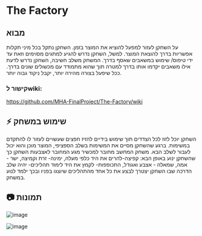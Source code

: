 # The Factory

## מבוא

על השחקן לעזור למפעל להוציא את המוצר בזמן. השחקן נתקל בכל מיני תקלות אפשריות בדרך להוצאת המוצר. למשל, השחקן נדרש להגיע למתגים מסוימים וזאת עד ידי טיפוס/ שימוש במשאבים שאסף בדרך. המשחק משלב חשיבה, השחקן נדרש לדעת אילו משאבים יקדמו אותו בדרך למטרה תוך שהוא מתמודד עם מכשולים שונים בדרך. ככל שיפעל בצורה מהירה יותר, יקבל ניקוד גבוה יותר.

### קישור לwiki:

https://github.com/MHA-FinalProject/The-Factory/wiki



## :zap: שימוש במשחק 

השחקן יוכל לזוז לכל הצדדים תוך שימוש בידיים להזיז חפצים שעשויים לעזור לו להתקדם במשימות.
ברגע שהשחקן מסיים את המשימות בשלב הספציפי, המוצר מוכן והוא יכול לעבור לשלב הבא.
משחק המחשב מחובר למכשיר מגע המחובר לאצבעות השחקן כך שהשחקן ינוע באופן הבא:
קפיצה-להרים את היד כלפי מעלה,
ימינה- זרת וקמיצה,
ישר - אמה,
שמאלה - אצבע ואגודל,
התכופפות- לקמץ את היד
לימוד תהליכים- יהיה שלב הדרכה שבו השחקן יצטרך לבצע את כל אחד מהתהליכים שיוצגו בפניו ובכך ילמד לנוע במשחק.


##  :camera: תמונות

![image](https://github.com/MHA-FinalProject/The-Factory/assets/118104946/ad8253e3-75cb-4748-89e6-e749e36b0e5c)


![image](https://github.com/MHA-FinalProject/The-Factory/assets/118104946/a3235ffa-74ed-46dc-9f09-fee30734bfbf)


